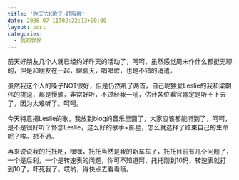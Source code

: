 ```yaml
---
title: '昨天去K歌了~舒服哦'
date: 2006-07-11T02:22:13+00:00
layout: post
categories:
  - 我的世界
---
```


前天好朋友几个人就已经约好昨天的活动了，呵呵，虽然感觉周末作什么都挺无聊的，但是和朋友在一起，聊聊天，唱唱歌，也是不错的消遣。

虽然我这个人的嗓子NOT很好，但是仍然吼了两首，自己呢独爱Leslie的我和梁朝伟的挑逗，都是慢歌，非常好听，不过经我一吼，估计各位看官肯定是听不下去了，因为太难听了。呵呵。

今天特意把Leslie的歌，我放到blog的音乐里面了，大家应该都能听到了，呵呵，是不是很好听？怀念Leslie，这么好的歌手+影星，怎么就选择了结束自己的生命呢？唉。想不通。

再来说说我的托托吧，嘿嘿，托托当然是我的新车车了，托托目前有几个问题了，一个是后刹，一个是转速表的问题，你可不知道阿，托托刚到10码，转速表就打到10了，吓死我了。哎哟，得快点去看看哦。